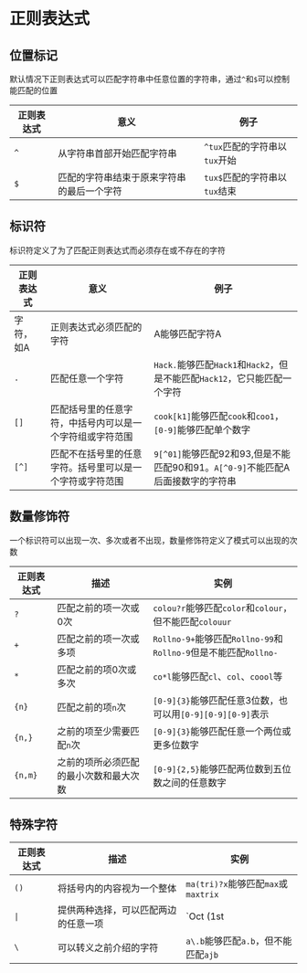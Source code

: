 # 正则表达式

## 位置标记

默认情况下正则表达式可以匹配字符串中任意位置的字符串，通过`^`和`$`可以控制能匹配的位置

| 正则表达式 | 意义                                       | 例子                          |
| ---------- | ------------------------------------------ | ----------------------------- |
| `^`        | 从字符串首部开始匹配字符串                 | `^tux`匹配的字符串以`tux`开始 |
| `$`        | 匹配的字符串结束于原来字符串的最后一个字符 | `tux$`匹配的字符串以`tux`结束 |

## 标识符

标识符定义了为了匹配正则表达式而必须存在或不存在的字符

| 正则表达式 | 意义                                                     | 例子                                                         |
| ---------- | -------------------------------------------------------- | ------------------------------------------------------------ |
| 字符，如A  | 正则表达式必须匹配的字符                                 | A能够匹配字符A                                               |
| `.`        | 匹配任意一个字符                                         | `Hack.`能够匹配`Hack1`和`Hack2`，但是不能匹配`Hack12`，它只能匹配一个字符 |
| `[]`       | 匹配括号里的任意字符，中括号内可以是一个字符组或字符范围 | `cook[k1]`能够匹配`cook`和`coo1`，`[0-9]`能够匹配单个数字    |
| `[^]`      | 匹配不在括号里的任意字符。括号里可以是一个字符或字符范围 | `9[^01]`能够匹配92和93,但是不能匹配90和91。`A[^0-9]`不能匹配A后面接数字的字符串 |

## 数量修饰符

一个标识符可以出现一次、多次或者不出现，数量修饰符定义了模式可以出现的次数

| 正则表达式 | 描述                                   | 实例                                                         |
| ---------- | -------------------------------------- | ------------------------------------------------------------ |
| `?`        | 匹配之前的项一次或0次                  | `colou?r`能够匹配`color`和`colour`，但不能匹配`colouur`      |
| `+`        | 匹配之前的项一次或多项                 | `Rollno-9+`能够匹配`Rollno-99`和`Rollno-9`但是不能匹配`Rollno-` |
| `*`        | 匹配之前的项0次或多次                  | `co*l`能够匹配`cl`、`col`、`coool`等                         |
| `{n}`      | 匹配之前的项`n`次                      | `[0-9]{3}`能够匹配任意3位数，也可以用`[0-9][0-9][0-9]`表示   |
| `{n,}`     | 之前的项至少需要匹配`n`次              | `[0-9]{3}`能够匹配任意一个两位或更多位数字                   |
| `{n,m}`    | 之前的项所必须匹配的最小次数和最大次数 | `[0-9]{2,5}`能够匹配两位数到五位数之间的任意数字             |

## 特殊字符

| 正则表达式 | 描述                                 | 实例                                        |
| ---------- | ------------------------------------ | ------------------------------------------- |
| `()`       | 将括号内的内容视为一个整体           | `ma(tri)?x`能够匹配`max`或`maxtrix`         |
| `\|`       | 提供两种选择，可以匹配两边的任意一项 | `Oct (1st|2nd)`能够匹配`Oct 1st`或`Oct 2nd` |
| `\`        | 可以转义之前介绍的字符               | `a\.b`能够匹配`a.b`，但不能匹配`ajb`        |


